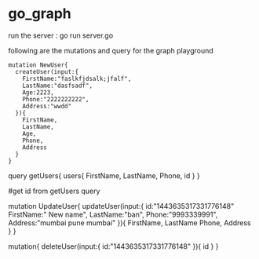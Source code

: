 # go_graph

run the server : go run server.go

following are the mutations and query for the graph playground


```
mutation NewUser{
  createUser(input:{
    FirstName:"faslkfjdsalk;jfalf",
    LastName:"dasfsadf",
    Age:2223,
    Phone:"2222222222",
    Address:"wwdd"
  }){
    FirstName,
    LastName,
    Age,
    Phone,
    Address
  }
}
```


query getUsers{
  users{
    FirstName,
    LastName,
    Phone,
    id
  }
}


#get id from getUsers query

mutation UpdateUser{
  updateUser(input:{
    id:"1443635317331776148" 
    FirstName:" New name",
    LastName:"ban",
    Phone:"9993339991",
    Address:"mumbai pune mumbai"
  }){
    FirstName,
    LastName
    Phone,
    Address
  }
}


mutation{
 deleteUser(input:{
    id:"1443635317331776148"
  }){
  id
  }
}

